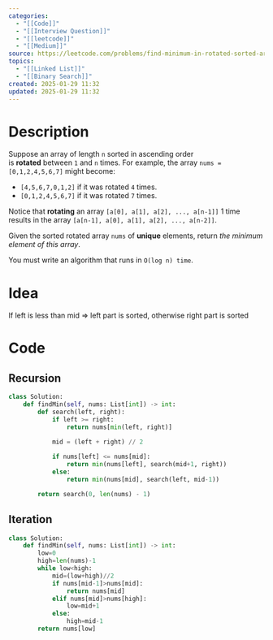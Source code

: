 ```yaml
---
categories:
  - "[[Code]]"
  - "[[Interview Question]]"
  - "[[leetcode]]"
  - "[[Medium]]"
source: https://leetcode.com/problems/find-minimum-in-rotated-sorted-array
topics:
  - "[[Linked List]]"
  - "[[Binary Search]]"
created: 2025-01-29 11:32
updated: 2025-01-29 11:32
---
```

# Description
Suppose an array of length `n` sorted in ascending order is **rotated** between `1` and `n` times. For example, the array `nums = [0,1,2,4,5,6,7]` might become:

- `[4,5,6,7,0,1,2]` if it was rotated `4` times.
- `[0,1,2,4,5,6,7]` if it was rotated `7` times.

Notice that **rotating** an array `[a[0], a[1], a[2], ..., a[n-1]]` 1 time results in the array `[a[n-1], a[0], a[1], a[2], ..., a[n-2]]`.

Given the sorted rotated array `nums` of **unique** elements, return _the minimum element of this array_.

You must write an algorithm that runs in `O(log n) time`.
# Idea
If left is less than mid => left part is sorted, otherwise right part is sorted

# Code
## Recursion
```python
class Solution:
    def findMin(self, nums: List[int]) -> int:
        def search(left, right):
            if left >= right:
                return nums[min(left, right)]

            mid = (left + right) // 2
            
            if nums[left] <= nums[mid]:
                return min(nums[left], search(mid+1, right))
            else:
                return min(nums[mid], search(left, mid-1))

        return search(0, len(nums) - 1)
```

## Iteration
```python
class Solution:
    def findMin(self, nums: List[int]) -> int:
        low=0
        high=len(nums)-1
        while low<high:
            mid=(low+high)//2
            if nums[mid-1]>nums[mid]:
                return nums[mid]
            elif nums[mid]>nums[high]:
                low=mid+1
            else:
                high=mid-1
        return nums[low]
```